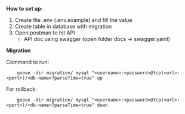 **How to set up:**

1. Create file .env (.env.example) and fill the value
2. Create table in database with migration
3. Open postman to hit API
    - API doc using swagger (open folder docs -> swagger.yaml)

**Migration**

Command to run:

        goose -dir migration/ mysql "<username>:<password>@tcp(<url>:<port>)/<db-name>?parseTime=true" up

For rollback:

        goose -dir migration/ mysql "<username>:<password>@tcp(<url>:<port>)/<db-name>?parseTime=true" down



